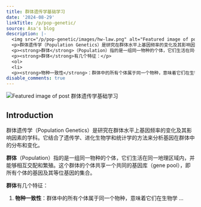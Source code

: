 ```yaml
---
title: 群体遗传学基础学习
date: '2024-08-29'
linkTitle: /p/pop-genetic/
source: Asa's blog
description: |-
  <img src="/p/pop-genetic/images/hw-law.png" alt="Featured image of post 群体遗传学基础学习" /><h2 id="introduction">Introduction</h2>
  <p>群体遗传学（Population Genetics）是研究在群体水平上基因频率的变化及其影响因素的学科。它结合了遗传学、进化生物学和统计学的方法来分析基因在群体中的分布和变化。</p>
  <p><strong>群体</strong>（Population）指的是一组同一物种的个体，它们生活在同一地理区域内，并能够相互交配和繁殖。这个群体的个体共享一个共同的基因库（gene pool），即所有个体的基因及其等位基因的集合。</p>
  <p><strong>群体</strong>有几个特征：</p>
  <ol>
  <li>
  <p><strong>物种一致性</strong>：群体中的所有个体属于同一个物种，意味着它们在生物学 ...
disable_comments: true
---
```

<img src="/p/pop-genetic/images/hw-law.png" alt="Featured image of post 群体遗传学基础学习" /><h2 id="introduction">Introduction</h2>
<p>群体遗传学（Population Genetics）是研究在群体水平上基因频率的变化及其影响因素的学科。它结合了遗传学、进化生物学和统计学的方法来分析基因在群体中的分布和变化。</p>
<p><strong>群体</strong>（Population）指的是一组同一物种的个体，它们生活在同一地理区域内，并能够相互交配和繁殖。这个群体的个体共享一个共同的基因库（gene pool），即所有个体的基因及其等位基因的集合。</p>
<p><strong>群体</strong>有几个特征：</p>
<ol>
<li>
<p><strong>物种一致性</strong>：群体中的所有个体属于同一个物种，意味着它们在生物学 ...